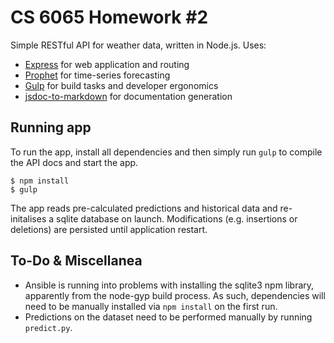 # CS 6065 Homework #2

Simple RESTful API for weather data, written in Node.js. Uses:

* [Express](http://expressjs.com) for web application and routing
* [Prophet](https://www.npmjs.com/package/nostradamus) for time-series forecasting
* [Gulp](http://gulpjs.com) for build tasks and developer ergonomics
* [jsdoc-to-markdown](https://github.com/jsdoc2md/jsdoc-to-markdown) for documentation generation

## Running app

To run the app, install all dependencies and then simply run `gulp` to compile the API docs and start the app.

    $ npm install
    $ gulp

The app reads pre-calculated predictions and historical data and re-initalises a sqlite database on launch. Modifications (e.g. insertions or deletions) are persisted until application restart.

## To-Do & Miscellanea

* Ansible is running into problems with installing the sqlite3 npm library, apparently from the node-gyp build process. As such, dependencies will need to be manually installed via `npm install` on the first run.
* Predictions on the dataset need to be performed manually by running `predict.py`.
